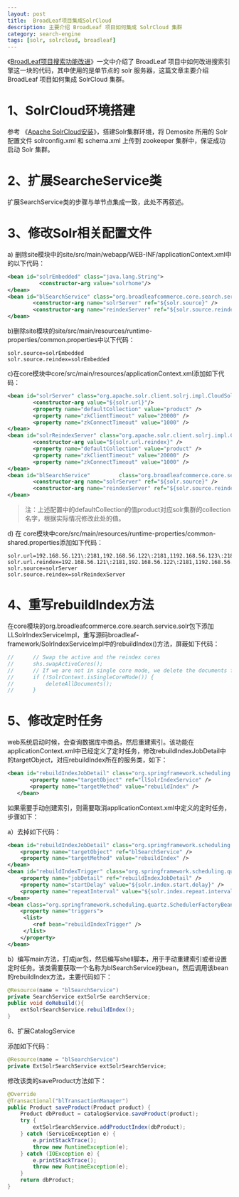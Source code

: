 ```yaml
---
layout: post
title:  BroadLeaf项目集成SolrCloud
description: 主要介绍 BroadLeaf 项目如何集成 SolrCloud 集群
category: search-engine
tags: [solr, solrcloud, broadleaf] 
---
```


《[BroadLeaf项目搜索功能改进](/2014/03/13/improve-the-search-function-in-broadleaf-project.html)》一文中介绍了 BroadLeaf 项目中如何改进搜索引擎这一块的代码，其中使用的是单节点的 solr 服务器，这篇文章主要介绍 BroadLeaf 项目如何集成 SolrCloud 集群。

# 1、SolrCloud环境搭建

参考 《[Apache SolrCloud安装](/2014/03/10/how-to-install-solrcloud.html)》，搭建Solr集群环境，将 Demosite 所用的 Solr 配置文件 solrconfig.xml 和 schema.xml 上传到 zookeeper 集群中，保证成功启动 Solr 集群。

# 2、扩展SearcheService类

扩展SearchService类的步骤与单节点集成一致，此处不再叙述。

# 3、修改Solr相关配置文件

a) 删除site模块中的site/src/main/webapp/WEB-INF/applicationContext.xml中的以下代码：

~~~xml
<bean id="solrEmbedded" class="java.lang.String">
          <constructor-arg value="solrhome"/>
</bean>
<bean id="blSearchService" class="org.broadleafcommerce.core.search.service.solr.SolrSearchServiceImpl">
        <constructor-arg name="solrServer" ref="${solr.source}" />
        <constructor-arg name="reindexServer" ref="${solr.source.reindex}" />
</bean>
~~~

b)删除site模块的site/src/main/resources/runtime-properties/common.properties中以下代码：

~~~properties
solr.source=solrEmbedded
solr.source.reindex=solrEmbedded
~~~

c)在core模块中core/src/main/resources/applicationContext.xml添加如下代码：

~~~xml
<bean id="solrServer" class="org.apache.solr.client.solrj.impl.CloudSolrServer">
        <constructor-arg value="${solr.url}"/>
        <property name="defaultCollection" value="product" />
        <property name="zkClientTimeout" value="20000" />
        <property name="zkConnectTimeout" value="1000" />
</bean>
<bean id="solrReindexServer" class="org.apache.solr.client.solrj.impl.CloudSolrServer">
        <constructor-arg value="${solr.url.reindex}" />
        <property name="defaultCollection" value="product" />
        <property name="zkClientTimeout" value="20000" />
        <property name="zkConnectTimeout" value="1000" />
</bean>
<bean id="blSearchService"         class="org.broadleafcommerce.core.search.service.solr.ExtSolrSearchServiceImpl">
        <constructor-arg name="solrServer" ref="${solr.source}" />
        <constructor-arg name="reindexServer" ref="${solr.source.reindex}"/>
</bean>
~~~

> 注：上述配置中的defaultCollection的值product对应solr集群的collection名字，根据实际情况修改此处的值。

d) 在 core模块中core/src/main/resources/runtime-properties/common-shared.properties添加如下代码：

~~~properties
solr.url=192.168.56.121\:2181,192.168.56.122\:2181,1192.168.56.123\:2181
solr.url.reindex=192.168.56.121\:2181,192.168.56.122\:2181,1192.168.56.123\:2181
solr.source=solrServer
solr.source.reindex=solrReindexServer
~~~

# 4、重写rebuildIndex方法

在core模块的org.broadleafcommerce.core.search.service.solr包下添加LLSolrIndexServiceImpl，重写源码broadleaf-framework/SolrIndexServiceImpl中的rebuildIndex()方法，屏蔽如下代码：

~~~java
//      // Swap the active and the reindex cores
//      shs.swapActiveCores();
//      // If we are not in single core mode, we delete the documents for the unused core after swapping
//      if (!SolrContext.isSingleCoreMode()) {
//          deleteAllDocuments();
//      }
~~~ 

# 5、修改定时任务

 web系统启动时候，会查询数据库中商品，然后重建索引。该功能在applicationContext.xml中已经定义了定时任务，修改rebuildIndexJobDetail中的targetObject，对应rebuildIndex所在的服务类，如下：

 ~~~xml
<bean id="rebuildIndexJobDetail" class="org.springframework.scheduling.quartz.MethodInvokingJobDetailFactoryBean">
        <property name="targetObject" ref="llSolrIndexService" />
        <property name="targetMethod" value="rebuildIndex" />
    </bean> 
~~~

如果需要手动创建索引，则需要取消applicationContext.xml中定义的定时任务，步骤如下：

  a）去掉如下代码：

~~~xml  
<bean id="rebuildIndexJobDetail" class="org.springframework.scheduling.quartz.MethodInvokingJobDetailFactoryBean">
    <property name="targetObject" ref="blSearchService" />
    <property name="targetMethod" value="rebuildIndex" />
</bean>
<bean id="rebuildIndexTrigger" class="org.springframework.scheduling.quartz.SimpleTriggerBean">
    <property name="jobDetail" ref="rebuildIndexJobDetail" />
    <property name="startDelay" value="${solr.index.start.delay}" />
    <property name="repeatInterval" value="${solr.index.repeat.interval}" />
</bean>
<bean class="org.springframework.scheduling.quartz.SchedulerFactoryBean">
    <property name="triggers">
     <list>
        <ref bean="rebuildIndexTrigger" />
     </list>
    </property>
</bean>
~~~

b）编写main方法，打成jar包，然后编写shell脚本，用于手动重建索引或者设置定时任务。该类需要获取一个名称为blSearchService的bean，然后调用该bean的rebuildIndex方法，主要代码如下：

~~~java
@Resource(name = "blSearchService")
private SearchService extSolrSe earchService;
public void doRebuild(){
    extSolrSearchService.rebuildIndex();
}
~~~

6、扩展CatalogService

添加如下代码：

~~~java
@Resource(name = "blSearchService")
private ExtSolrSearchService extSolrSearchService;
~~~

修改该类的saveProduct方法如下：

~~~java
@Override
@Transactional("blTransactionManager")
public Product saveProduct(Product product) {
    Product dbProduct = catalogService.saveProduct(product);
    try {
        extSolrSearchService.addProductIndex(dbProduct);
    } catch (ServiceException e) {
        e.printStackTrace();
        throw new RuntimeException(e);
    } catch (IOException e) {
        e.printStackTrace();
        throw new RuntimeException(e);
    }
    return dbProduct;
}
~~~

